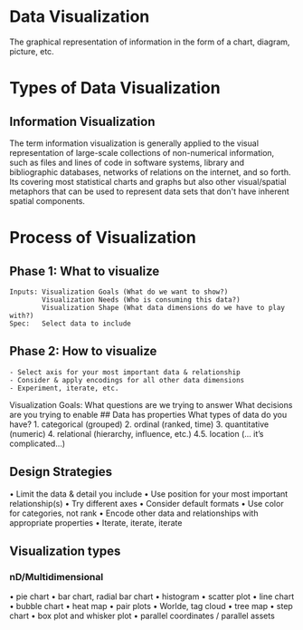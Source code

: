 # Data Visualization
The graphical representation of information in the form of a chart, diagram, picture, etc. 
# Types of Data Visualization
## Information Visualization

The term information visualization is generally applied to the visual representation of large-scale collections of non-numerical information, such as files and lines of code in software systems, library and bibliographic databases, networks of relations on the internet, and so forth.
Its covering most statistical charts and graphs but also other visual/spatial metaphors that can be used to represent data sets that don't have inherent spatial components.

# Process of Visualization
## Phase 1: What to visualize
    Inputs: Visualization Goals (What do we want to show?)
            Visualization Needs (Who is consuming this data?)
            Visualization Shape (What data dimensions do we have to play with?)
    Spec:   Select data to include


## Phase 2: How to visualize
    - Select axis for your most important data & relationship
    - Consider & apply encodings for all other data dimensions
    - Experiment, iterate, etc.


Visualization Goals:
    What questions are we trying to answer
    What decisions are you trying to enable
    ## Data has properties
    What types of data do you have? 
        1. categorical (grouped)
        2. ordinal (ranked, time)
        3. quantitative (numeric)
        4. relational (hierarchy, influence, etc.) 4.5. location (... it’s complicated...)

## Design Strategies
• Limit the data & detail you include
• Use position for your most important relationship(s)
• Try different axes
• Consider default formats
• Use color for categories, not rank
• Encode other data and relationships with appropriate properties • Iterate, iterate, iterate

## Visualization types

### nD/Multidimensional
• pie chart
• bar chart, radial bar chart
• histogram
• scatter plot
• line chart
• bubble chart
• heat map
• pair plots
• Worlde, tag cloud
• tree map
• step chart
• box plot and whisker plot
• parallel coordinates / parallel assets


